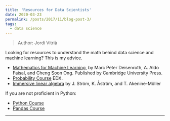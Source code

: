 ```yaml
---
title: 'Resources for Data Scientists'
date: 2020-03-23
permalink: /posts/2017/11/blog-post-3/
tags:
  - data science
---
```


> Author: Jordi Vitrià

Looking for resources to understand the math behind data science and machine learning? This is my advice.

+ [Mathematics for Machine Learning](https://mml-book.github.io/), by Marc Peter Deisenroth, A. Aldo Faisal, and Cheng Soon Ong. Published by Cambridge University Press. 
+ [Probability Course](https://www.edx.org/course/probability-the-science-of-uncertainty-and-data) EDX.
+ [Immersive linear algebra](http://immersivemath.com/ila/index.html) by J. Ström, K. Åström, and T. Akenine-Möller

If you are not proficient in Python:
+ [Python Course](https://www.kaggle.com/learn/python)
+ [Pandas Course](https://www.kaggle.com/learn/pandas)

------
